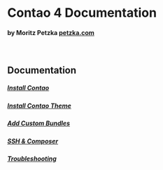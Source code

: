 # Contao 4 Documentation
#### by Moritz Petzka [petzka.com](https://petzka.com) 

<br>

## Documentation

##### [Install Contao](./contao_installation/README.md)

##### [Install Contao Theme](./theme_installation/README.md)

##### [Add Custom Bundles](./bundle_installation/README.md)

##### [SSH & Composer](./ssh_composer/README.md)

##### [Troubleshooting](./troubleshooting/README.md)

